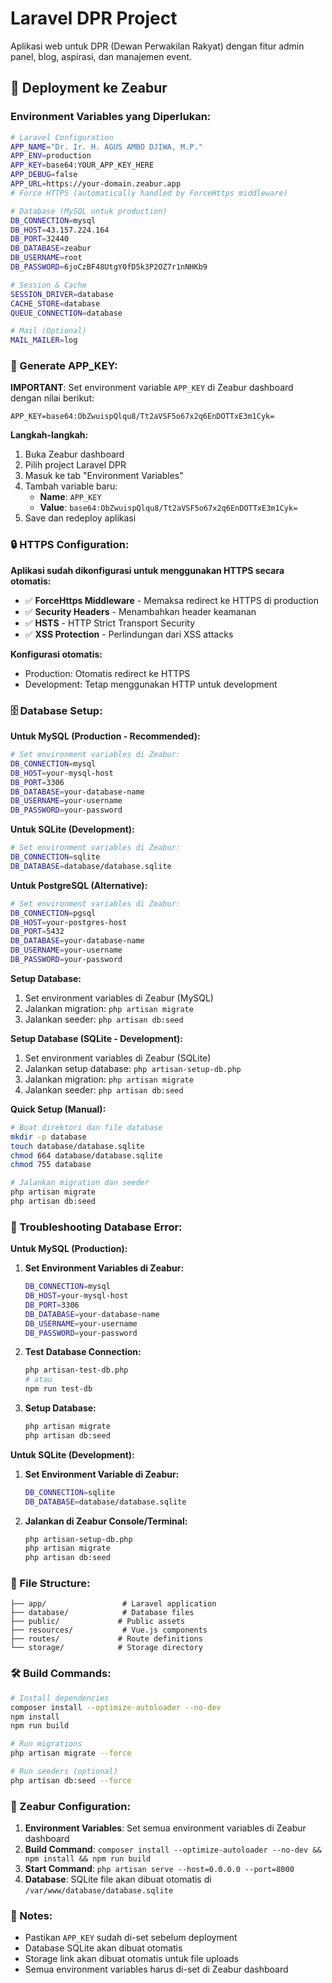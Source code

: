 # Laravel DPR Project

Aplikasi web untuk DPR (Dewan Perwakilan Rakyat) dengan fitur admin panel, blog, aspirasi, dan manajemen event.

## 🚀 Deployment ke Zeabur

### Environment Variables yang Diperlukan:

```bash
# Laravel Configuration
APP_NAME="Dr. Ir. H. AGUS AMBO DJIWA, M.P."
APP_ENV=production
APP_KEY=base64:YOUR_APP_KEY_HERE
APP_DEBUG=false
APP_URL=https://your-domain.zeabur.app
# Force HTTPS (automatically handled by ForceHttps middleware)

# Database (MySQL untuk production)
DB_CONNECTION=mysql
DB_HOST=43.157.224.164
DB_PORT=32440
DB_DATABASE=zeabur
DB_USERNAME=root
DB_PASSWORD=6joCzBF48UtgY0fD5k3P2OZ7r1nNHKb9

# Session & Cache
SESSION_DRIVER=database
CACHE_STORE=database
QUEUE_CONNECTION=database

# Mail (Optional)
MAIL_MAILER=log
```

### 🔑 Generate APP_KEY:

**IMPORTANT**: Set environment variable `APP_KEY` di Zeabur dashboard dengan nilai berikut:

```
APP_KEY=base64:ObZwuispQlqu8/Tt2aVSF5o67x2q6EnDOTTxE3m1Cyk=
```

**Langkah-langkah:**
1. Buka Zeabur dashboard
2. Pilih project Laravel DPR
3. Masuk ke tab "Environment Variables"
4. Tambah variable baru:
   - **Name**: `APP_KEY`
   - **Value**: `base64:ObZwuispQlqu8/Tt2aVSF5o67x2q6EnDOTTxE3m1Cyk=`
5. Save dan redeploy aplikasi

### 🔒 HTTPS Configuration:

**Aplikasi sudah dikonfigurasi untuk menggunakan HTTPS secara otomatis:**
- ✅ **ForceHttps Middleware** - Memaksa redirect ke HTTPS di production
- ✅ **Security Headers** - Menambahkan header keamanan
- ✅ **HSTS** - HTTP Strict Transport Security
- ✅ **XSS Protection** - Perlindungan dari XSS attacks

**Konfigurasi otomatis:**
- Production: Otomatis redirect ke HTTPS
- Development: Tetap menggunakan HTTP untuk development

### 🗄️ Database Setup:

**Untuk MySQL (Production - Recommended):**
```bash
# Set environment variables di Zeabur:
DB_CONNECTION=mysql
DB_HOST=your-mysql-host
DB_PORT=3306
DB_DATABASE=your-database-name
DB_USERNAME=your-username
DB_PASSWORD=your-password
```

**Untuk SQLite (Development):**
```bash
# Set environment variables di Zeabur:
DB_CONNECTION=sqlite
DB_DATABASE=database/database.sqlite
```

**Untuk PostgreSQL (Alternative):**
```bash
# Set environment variables di Zeabur:
DB_CONNECTION=pgsql
DB_HOST=your-postgres-host
DB_PORT=5432
DB_DATABASE=your-database-name
DB_USERNAME=your-username
DB_PASSWORD=your-password
```

**Setup Database:**
1. Set environment variables di Zeabur (MySQL)
2. Jalankan migration: `php artisan migrate`
3. Jalankan seeder: `php artisan db:seed`

**Setup Database (SQLite - Development):**
1. Set environment variables di Zeabur (SQLite)
2. Jalankan setup database: `php artisan-setup-db.php`
3. Jalankan migration: `php artisan migrate`
4. Jalankan seeder: `php artisan db:seed`

**Quick Setup (Manual):**
```bash
# Buat direktori dan file database
mkdir -p database
touch database/database.sqlite
chmod 664 database/database.sqlite
chmod 755 database

# Jalankan migration dan seeder
php artisan migrate
php artisan db:seed
```

### 🚨 Troubleshooting Database Error:

**Untuk MySQL (Production):**
1. **Set Environment Variables di Zeabur:**
   ```bash
   DB_CONNECTION=mysql
   DB_HOST=your-mysql-host
   DB_PORT=3306
   DB_DATABASE=your-database-name
   DB_USERNAME=your-username
   DB_PASSWORD=your-password
   ```

2. **Test Database Connection:**
   ```bash
   php artisan-test-db.php
   # atau
   npm run test-db
   ```

3. **Setup Database:**
   ```bash
   php artisan migrate
   php artisan db:seed
   ```

**Untuk SQLite (Development):**
1. **Set Environment Variable di Zeabur:**
   ```bash
   DB_CONNECTION=sqlite
   DB_DATABASE=database/database.sqlite
   ```

2. **Jalankan di Zeabur Console/Terminal:**
   ```bash
   php artisan-setup-db.php
   php artisan migrate
   php artisan db:seed
   ```

### 📁 File Structure:

```
├── app/                 # Laravel application
├── database/            # Database files
├── public/             # Public assets
├── resources/           # Vue.js components
├── routes/             # Route definitions
└── storage/            # Storage directory
```

### 🛠️ Build Commands:

```bash
# Install dependencies
composer install --optimize-autoloader --no-dev
npm install
npm run build

# Run migrations
php artisan migrate --force

# Run seeders (optional)
php artisan db:seed --force
```

### 🔧 Zeabur Configuration:

1. **Environment Variables**: Set semua environment variables di Zeabur dashboard
2. **Build Command**: `composer install --optimize-autoloader --no-dev && npm install && npm run build`
3. **Start Command**: `php artisan serve --host=0.0.0.0 --port=8000`
4. **Database**: SQLite file akan dibuat otomatis di `/var/www/database/database.sqlite`

### 📝 Notes:

- Pastikan `APP_KEY` sudah di-set sebelum deployment
- Database SQLite akan dibuat otomatis
- Storage link akan dibuat otomatis untuk file uploads
- Semua environment variables harus di-set di Zeabur dashboard
